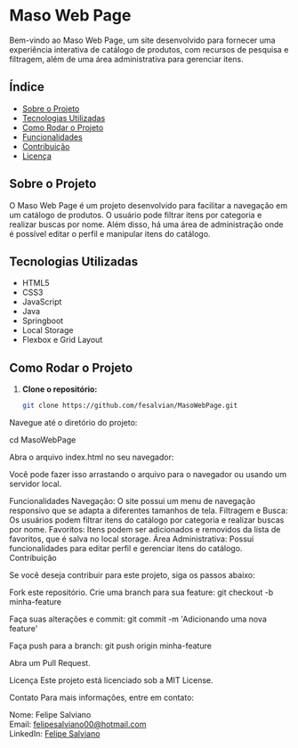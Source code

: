 # Maso Web Page

Bem-vindo ao Maso Web Page, um site desenvolvido para fornecer uma experiência interativa de catálogo de produtos, com recursos de pesquisa e filtragem, além de uma área administrativa para gerenciar itens.

## Índice

- [Sobre o Projeto](#sobre-o-projeto)
- [Tecnologias Utilizadas](#tecnologias-utilizadas)
- [Como Rodar o Projeto](#como-rodar-o-projeto)
- [Funcionalidades](#funcionalidades)
- [Contribuição](#contribuição)
- [Licença](#licença)

## Sobre o Projeto

O Maso Web Page é um projeto desenvolvido para facilitar a navegação em um catálogo de produtos. O usuário pode filtrar itens por categoria e realizar buscas por nome. Além disso, há uma área de administração onde é possível editar o perfil e manipular itens do catálogo.

## Tecnologias Utilizadas

- HTML5
- CSS3
- JavaScript
- Java
- Springboot
- Local Storage
- Flexbox e Grid Layout

## Como Rodar o Projeto

1. **Clone o repositório:**
   ```bash
   git clone https://github.com/fesalvian/MasoWebPage.git
Navegue até o diretório do projeto:

cd MasoWebPage


Abra o arquivo index.html no seu navegador:

Você pode fazer isso arrastando o arquivo para o navegador ou usando um servidor local.
    
Funcionalidades
Navegação: O site possui um menu de navegação responsivo que se adapta a diferentes tamanhos de tela.
Filtragem e Busca: Os usuários podem filtrar itens do catálogo por categoria e realizar buscas por nome.
Favoritos: Itens podem ser adicionados e removidos da lista de favoritos, que é salva no local storage.
Área Administrativa: Possui funcionalidades para editar perfil e gerenciar itens do catálogo.
Contribuição

Se você deseja contribuir para este projeto, siga os passos abaixo:

Fork este repositório.
Crie uma branch para sua feature:
git checkout -b minha-feature

Faça suas alterações e commit:
git commit -m 'Adicionando uma nova feature'

Faça push para a branch:
git push origin minha-feature

Abra um Pull Request.

Licença
Este projeto está licenciado sob a MIT License. 

Contato
Para mais informações, entre em contato:

Nome: Felipe Salviano<br>
Email: felipesalviano00@hotmail.com<br>
LinkedIn: [Felipe Salviano](https://www.linkedin.com/in/felipe-salviano-a9821723b/)










